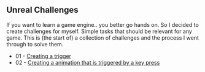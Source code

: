 ## Unreal Challenges

If you want to learn a game engine.. you better go hands on. So I decided to create challenges for myself. Simple tasks that should be relevant for any game. This is (the start of) a collection of challenges and the process I went through to solve them.

* 01 - [Creating a trigger](01_trigger/trigger.md)
* 02 - [Creating a animation that is triggered by a key press](02_keyboard_and_animation/keyboard_and_animation.md)